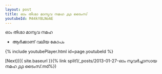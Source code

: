 ```yaml
---
layout: post
title: ഓം തിഗ്മാ മാന്യവ നമഹ ൧൧ ടൈംസ്
youtubeId: M44kY8LNoAE
---
```

 
 
 ഓം തിഗ്മാ മാന്യവ നമഹ 
 
 -  ആർക്കാണ് വലിയ കോപം 
 
  
 
  
 
 
 
 
 
 


{% include youtubePlayer.html id=page.youtubeId %}
 
[Next]({{ site.baseurl }}{% link  split1/_posts/2013-01-27-ഓം സുവർച്ചാസായ നമഹ ൧൧ ടൈംസ്.md%})
 

